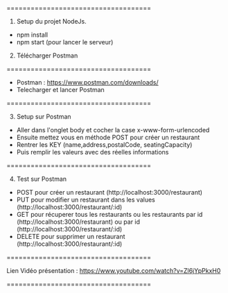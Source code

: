 ====================================

1. Setup du projet NodeJs.

- npm install
- npm start (pour lancer le serveur)

2. Télécharger Postman

====================================

- Postman : https://www.postman.com/downloads/
- Telecharger et lancer Postman

====================================

3. Setup sur Postman

- Aller dans l'onglet body et cocher la case x-www-form-urlencoded
- Ensuite mettez vous en méthode POST pour créer un restaurant
- Rentrer les KEY (name,address,postalCode, seatingCapacity)
- Puis remplir les valeurs avec des réelles informations

====================================

4. Test sur Postman

- POST pour créer un restaurant (http://localhost:3000/restaurant)
- PUT pour modifier un restaurant dans les values (http://localhost:3000/restaurant/:id)
- GET pour récuperer tous les restaurants ou les restaurants par id (http://localhost:3000/restaurant) ou par id (http://localhost:3000/restaurant/:id)
- DELETE pour supprimer un restaurant (http://localhost:3000/restaurant/:id)

====================================

Lien Vidéo présentation  : https://www.youtube.com/watch?v=Zl6jYpPkxH0

====================================

